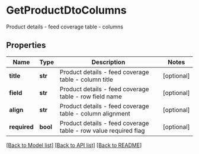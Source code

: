 # GetProductDtoColumns
Product details - feed coverage table - columns
## Properties
Name | Type | Description | Notes
------------ | ------------- | ------------- | -------------
**title** | **str** | Product details - feed coverage table - column title | [optional] 
**field** | **str** | Product details - feed coverage table - row field name | [optional] 
**align** | **str** | Product details - feed coverage table - column alignment | [optional] 
**required** | **bool** | Product details - feed coverage table - row value required flag | [optional] 

[[Back to Model list]](../README.md#documentation-for-models) [[Back to API list]](../README.md#documentation-for-api-endpoints) [[Back to README]](../README.md)


